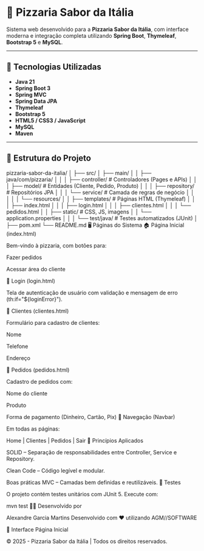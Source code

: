 # 🍕 Pizzaria Sabor da Itália

Sistema web desenvolvido para a **Pizzaria Sabor da Itália**, com interface moderna e integração completa utilizando **Spring Boot**, **Thymeleaf**, **Bootstrap 5** e **MySQL**.

---

## 🚀 Tecnologias Utilizadas

- **Java 21**
- **Spring Boot 3**
- **Spring MVC**
- **Spring Data JPA**
- **Thymeleaf**
- **Bootstrap 5**
- **HTML5 / CSS3 / JavaScript**
- **MySQL**
- **Maven**

---

## 📁 Estrutura do Projeto
pizzaria-sabor-da-italia/
│
├── src/
│ ├── main/
│ │ ├── java/com/pizzaria/
│ │ │ ├── controller/ # Controladores (Pages e APIs)
│ │ │ ├── model/ # Entidades (Cliente, Pedido, Produto)
│ │ │ ├── repository/ # Repositórios JPA
│ │ │ └── service/ # Camada de regras de negócio
│ │ │
│ │ └── resources/
│ │ ├── templates/ # Páginas HTML (Thymeleaf)
│ │ │ ├── index.html
│ │ │ ├── login.html
│ │ │ ├── clientes.html
│ │ │ └── pedidos.html
│ │ ├── static/ # CSS, JS, imagens
│ │ └── application.properties
│ │
│ └── test/java/ # Testes automatizados (JUnit)
│
├── pom.xml
└── README.md
🖥️ Páginas do Sistema
🏠 Página Inicial (index.html)

Bem-vindo à pizzaria, com botões para:

Fazer pedidos

Acessar área do cliente

🔐 Login (login.html)

Tela de autenticação de usuário com validação e mensagem de erro (th:if="${loginError}").

👥 Clientes (clientes.html)

Formulário para cadastro de clientes:

Nome

Telefone

Endereço

🧾 Pedidos (pedidos.html)

Cadastro de pedidos com:

Nome do cliente

Produto

Forma de pagamento (Dinheiro, Cartão, Pix)
🧩 Navegação (Navbar)

Em todas as páginas:

Home | Clientes | Pedidos | Sair
🧠 Princípios Aplicados

SOLID – Separação de responsabilidades entre Controller, Service e Repository.

Clean Code – Código legível e modular.

Boas práticas MVC – Camadas bem definidas e reutilizáveis.
🧪 Testes

O projeto contém testes unitários com JUnit 5.
Execute com:

mvn test
👨‍💻 Desenvolvido por

Alexandre Garcia Martins
Desenvolvido com ❤️ utilizando AGM//SOFTWARE

📸 Interface
Página Inicial

© 2025 - Pizzaria Sabor da Itália | Todos os direitos reservados.
